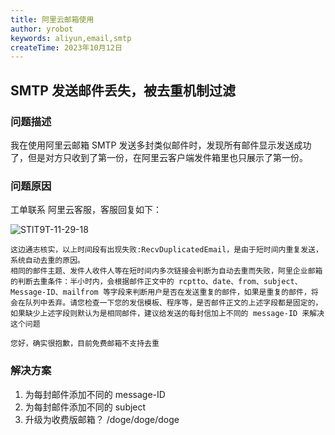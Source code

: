 ```yaml
---
title: 阿里云邮箱使用
author: yrobot
keywords: aliyun,email,smtp
createTime: 2023年10月12日
---
```


## SMTP 发送邮件丢失，被去重机制过滤

### 问题描述

我在使用阿里云邮箱 SMTP 发送多封类似邮件时，发现所有邮件显示发送成功了，但是对方只收到了第一份，在阿里云客户端发件箱里也只展示了第一份。

### 问题原因

工单联系 阿里云客服，客服回复如下：

![STlT9T-11-29-18](https://images.yrobot.top/2023-10-12/STlT9T-11-29-18.png)

```text
这边通志核实，以上时间段有出现失败:RecvDuplicatedEmail，是由于短时间内重复发送，系统自动去重的原因。
相同的邮件主题、发件人收件人等在短时间内多次链接会判断为自动去重而失败，阿里企业邮箱的判断去重条件：半小时内，会根据邮件正文中的 rcptto、date、from、subject、Message-ID、mailfrom 等字段来判断用户是否在发送重复的邮件，如果是重复的邮件，将会在队列中丢弃。请您检查一下您的发信模板、程序等，是否邮件正文的上述字段都是固定的，如果缺少上述字段则默认为是相同邮件，建议给发送的每封信加上不同的 message-ID 来解决这个问题
```

```text
您好，确实很抱歉，目前免费邮箱不支持去重
```

### 解决方案

1. 为每封邮件添加不同的 message-ID
2. 为每封邮件添加不同的 subject
3. 升级为收费版邮箱？ /doge/doge/doge
